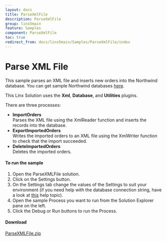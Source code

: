 ```yaml
---
layout: docs
title: ParseXmlFile
description: ParseXmlFile
group: linx5main
feature: Samples
component: ParseXmlFile
toc: true
redirect_from: docs/linx5main/Samples/ParseXmlFile/index
---
```

Parse XML File
==============

This sample parses an XML file and inserts new orders into the Northwind database. You can get sample Northwind databases [here](https://code.google.com/p/northwindextended/downloads/list).

This Linx Solution uses the **Xml**, **Database**, and **Utilities** plugins.

There are three processes:

- **ImportOrders**  
  Parses the XML file using the XmlReader function and inserts the records into the database.
- **ExportImportedOrders**  
  Writes the imported orders to an XML file using the XmlWriter function to check that the import succeeded.
- **DeleteImportedOrders**  
  Deletes the imported orders.

#### To run the sample

1. Open the ParseXMLFile solution.
1. Click on the Settings button.
1. On the Settings tab change the values of the Settings to suit your environment (if you need help with the database connection string, 
have a look at [this](https://linx.software/plugins/Database/Tools/ConnectionEditor/) help topic).
1. Open the sample Process you want to run from the Solution Explorer pane on the left.
1. Click the Debug or Run buttons to run the Process.

#### Download
[ParseXMLFile.zip](ParseXMLFile.zip)
